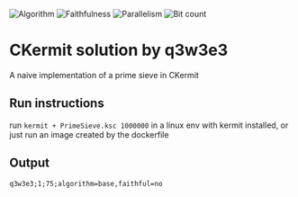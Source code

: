 ![Algorithm](https://img.shields.io/badge/Algorithm-base-green)
![Faithfulness](https://img.shields.io/badge/Faithful-no-yellowgreen)
![Parallelism](https://img.shields.io/badge/Parallel-no-green)
![Bit count](https://img.shields.io/badge/Bits-unknown-yellowgreen)

# CKermit solution by q3w3e3

A naive implementation of a prime sieve in CKermit

## Run instructions

run `kermit + PrimeSieve.ksc 1000000` in a linux env with kermit installed, or just run an image created by the dockerfile

## Output

```q3w3e3;1;75;algorithm=base,faithful=no```
